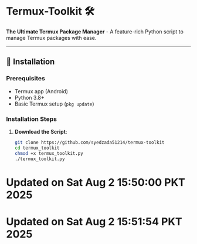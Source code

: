 # Termux-Toolkit 🛠️

**The Ultimate Termux Package Manager** - A feature-rich Python script to manage Termux packages with ease.

---

## 🚀 Installation

### Prerequisites
- Termux app (Android)
- Python 3.8+
- Basic Termux setup (`pkg update`)

### Installation Steps
1. **Download the Script**:
   ```bash
   git clone https://github.com/syedzada51214/termux-toolkit
   cd termux_toolkit
   chmod +x termux_toolkit.py
   ./termux_toolkit.py
# Updated on Sat Aug  2 15:50:00 PKT 2025
# Updated on Sat Aug  2 15:51:54 PKT 2025
